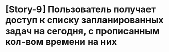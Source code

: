 # [Story-9] Пользователь получает доступ к списку запланированных задач на сегодня, с прописанным кол-вом времени на них
